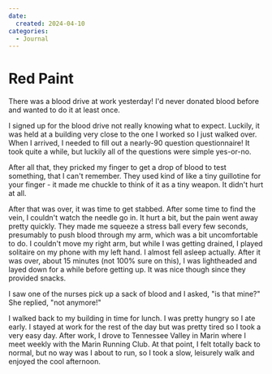 ```yaml
---
date:
  created: 2024-04-10
categories:
  - Journal
---
```

# Red Paint

There was a blood drive at work yesterday! I'd never donated blood before and wanted to do it at least once.

<!-- more -->

I signed up for the blood drive not really knowing what to expect. Luckily, it was held at a building very close to the one I worked so I just walked over. When I arrived, I needed to fill out a nearly-90 question questionnaire! It took quite a while, but luckily all of the questions were simple yes-or-no.

After all that, they pricked my finger to get a drop of blood to test something, that I can't remember. They used kind of like a tiny guillotine for your finger - it made me chuckle to think of it as a tiny weapon. It didn't hurt at all.

After that was over, it was time to get stabbed. After some time to find the vein, I couldn't watch the needle go in. It hurt a bit, but the pain went away pretty quickly. They made me squeeze a stress ball every few seconds, presumably to push blood through my arm, which was a bit uncomfortable to do. I couldn't move my right arm, but while I was getting drained, I played solitaire on my phone with my left hand. I almost fell asleep actually. After it was over, about 15 minutes (not 100% sure on this), I was lightheaded and layed down for a while before getting up. It was nice though since they provided snacks.

I saw one of the nurses pick up a sack of blood and I asked, "is that mine?" She replied, "not anymore!"

I walked back to my building in time for lunch. I was pretty hungry so I ate early. I stayed at work for the rest of the day but was pretty tired so I took a very easy day. After work, I drove to Tennessee Valley in Marin where I meet weekly with the Marin Running Club. At that point, I felt totally back to normal, but no way was I about to run, so I took a slow, leisurely walk and enjoyed the cool afternoon.